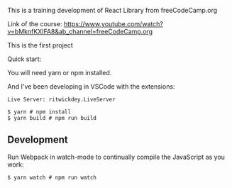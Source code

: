 This is a training development of React Library from freeCodeCamp.org

Link of the course: https://www.youtube.com/watch?v=bMknfKXIFA8&ab_channel=freeCodeCamp.org

This is the first project

Quick start:

You will need yarn or npm installed.

And I've been developing in VSCode with the extensions:
```
Live Server: ritwickdey.LiveServer
```

```
$ yarn # npm install
$ yarn build # npm run build
````

## Development

Run Webpack in watch-mode to continually compile the JavaScript as you work:

```
$ yarn watch # npm run watch
```
